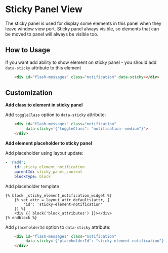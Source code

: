 
Sticky Panel View
=================

The sticky panel is used for display some elements in this panel when they leave window view port.
Sticky panel always visible, so elements that can be moved to panel will always be visible too.

How to Usage
------------
If you want add ability to show element on sticky panel - you should add `data-sticky` attribute to this element
```html
    <div id="flash-messages" class="notification" data-sticky></div>
```

Customization
--------------

**Add class to element in sticky panel**

Add `toggleClass` option to `data-sticky` attribute:
```html
    <div id="flash-messages" class="notification"
         data-sticky='{"toggleClass": "notification--medium"}'>
    </div>
```

**Add element placeholder to sticky panel**

Add placeholder using layout update:
```yaml
- '@add':
    id: sticky_element_notification
    parentId: sticky_panel_content
    blockType: block
```

Add placeholder template
```twig
{% block _sticky_element_notification_widget %}
    {% set attr = layout_attr_defaults(attr, {
        'id': 'sticky-element-notification'
    }) %}
    <div {{ block('block_attributes') }}></div>
{% endblock %}
```

Add `placeholderId` option to `data-sticky` attribute:
```html
    <div id="flash-messages" class="notification"
         data-sticky='{"placeholderId": "sticky-element-notification"}'>
    </div>
```
